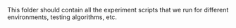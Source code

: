 This folder should contain all the experiment scripts that we run for different environments, testing algorithms, etc.